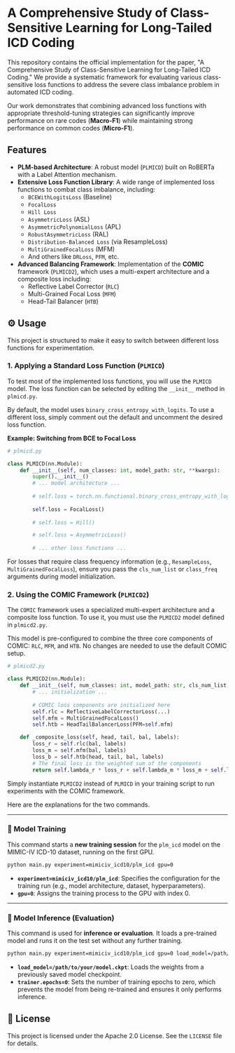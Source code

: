 # A Comprehensive Study of Class-Sensitive Learning for Long-Tailed ICD Coding

This repository contains the official implementation for the paper, "A Comprehensive Study of Class-Sensitive Learning for Long-Tailed ICD Coding." We provide a systematic framework for evaluating various class-sensitive loss functions to address the severe class imbalance problem in automated ICD coding.

Our work demonstrates that combining advanced loss functions with appropriate threshold-tuning strategies can significantly improve performance on rare codes (**Macro-F1**) while maintaining strong performance on common codes (**Micro-F1**).

## Features

  * **PLM-based Architecture**: A robust model (`PLMICD`) built on RoBERTa with a Label Attention mechanism.
  * **Extensive Loss Function Library**: A wide range of implemented loss functions to combat class imbalance, including:
      * `BCEWithLogitsLoss` (Baseline)
      * `FocalLoss`
      * `Hill Loss`
      * `AsymmetricLoss` (ASL)
      * `AsymmetricPolynomialLoss` (APL)
      * `RobustAsymmetricLoss` (RAL)
      * `Distribution-Balanced Loss` (via ResampleLoss)
      * `MultiGrainedFocalLoss` (MFM)
      * And others like `DRLoss`, `PFM`, etc.
  * **Advanced Balancing Framework**: Implementation of the **COMIC** framework (`PLMICD2`), which uses a multi-expert architecture and a composite loss including:
      * Reflective Label Corrector (`RLC`)
      * Multi-Grained Focal Loss (`MFM`)
      * Head-Tail Balancer (`HTB`)

## ⚙️ Usage

This project is structured to make it easy to switch between different loss functions for experimentation.

### 1\. Applying a Standard Loss Function (`PLMICD`)

To test most of the implemented loss functions, you will use the `PLMICD` model. The loss function can be selected by editing the `__init__` method in `plmicd.py`.

By default, the model uses `binary_cross_entropy_with_logits`. To use a different loss, simply comment out the default and uncomment the desired loss function.

**Example: Switching from BCE to Focal Loss**

```python
# plmicd.py

class PLMICD(nn.Module):
    def __init__(self, num_classes: int, model_path: str, **kwargs):
        super().__init__()
        # ... model architecture ...
        
        # self.loss = torch.nn.functional.binary_cross_entropy_with_logits
        
        self.loss = FocalLoss()
        
        # self.loss = Hill()

        # self.loss = AsymmetricLoss()
        
        # ... other loss functions ...
```

For losses that require class frequency information (e.g., `ResampleLoss`, `MultiGrainedFocalLoss`), ensure you pass the `cls_num_list` or `class_freq` arguments during model initialization.

### 2\. Using the COMIC Framework (`PLMICD2`)

The `COMIC` framework uses a specialized multi-expert architecture and a composite loss function. To use it, you must use the `PLMICD2` model defined in `plmicd2.py`.

This model is pre-configured to combine the three core components of COMIC: `RLC`, `MFM`, and `HTB`. No changes are needed to use the default COMIC setup.

```python
# plmicd2.py

class PLMICD2(nn.Module):
    def __init__(self, num_classes: int, model_path: str, cls_num_list, **kwargs):
        # ... initialization ...
        
        # COMIC loss components are initialized here
        self.rlc = ReflectiveLabelCorrectorLoss(...)
        self.mfm = MultiGrainedFocalLoss()
        self.htb = HeadTailBalancerLoss(PFM=self.mfm)

    def _composite_loss(self, head, tail, bal, labels):
        loss_r = self.rlc(bal, labels)
        loss_m = self.mfm(bal, labels)          
        loss_b = self.htb(head, tail, bal, labels) 
        # The final loss is the weighted sum of the components
        return self.lambda_r * loss_r + self.lambda_m * loss_m + self.lambda_b * loss_b
```

Simply instantiate `PLMICD2` instead of `PLMICD` in your training script to run experiments with the COMIC framework.

Here are the explanations for the two commands.

-----

### 🚀 Model Training

This command starts a **new training session** for the `plm_icd` model on the MIMIC-IV ICD-10 dataset, running on the first GPU.

```bash
python main.py experiment=mimiciv_icd10/plm_icd gpu=0
```

  * **`experiment=mimiciv_icd10/plm_icd`**: Specifies the configuration for the training run (e.g., model architecture, dataset, hyperparameters).
  * **`gpu=0`**: Assigns the training process to the GPU with index 0.

-----

### 🧪 Model Inference (Evaluation)

This command is used for **inference or evaluation**. It loads a pre-trained model and runs it on the test set without any further training.

```bash
python main.py experiment=mimiciv_icd10/plm_icd gpu=0 load_model=/path/to/your/model.ckpt trainer.epochs=0
```

  * **`load_model=/path/to/your/model.ckpt`**: Loads the weights from a previously saved model checkpoint.
  * **`trainer.epochs=0`**: Sets the number of training epochs to zero, which prevents the model from being re-trained and ensures it only performs inference.

## 📄 License

This project is licensed under the Apache 2.0 License. See the `LICENSE` file for details.
